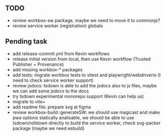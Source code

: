 ## TODO

- review workbox-sw package, maybe we need to move it to commonjs?
- review service worker (registration) globals

## Pending task

- add release-commit.yml from Kevin workflows
- release initial version from local, then use Kevin workflow (Trusted Publisher + Provenance)
- add missing workbox-* packages
- add tests: migrate workbox tests to vitest and playwright/webdriverio (I need to check service worker support)
- review jsdocs: tsdown is able to add the jsdocs also to js files, maybe we can add some jsdocs to the docs
- try tsdown experimental monorepo support (Kevin can help us)
- migrate to vite+
- add readme file: prepare svg at figma
- review workbox-build::generateSW: we should use magicast and make pwa options statically analisable, we should be able to use tsdown/rolldown directly to build the service worker, check svg-packer package (maybe we need esbuild)
